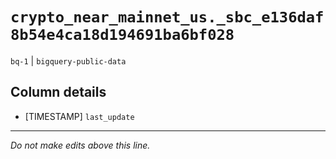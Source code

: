 # `crypto_near_mainnet_us._sbc_e136daf8b54e4ca18d194691ba6bf028`
`bq-1` | `bigquery-public-data`

## Column details
* [TIMESTAMP] `last_update`

-------------------------------------------------------------------------------
*Do not make edits above this line.*
